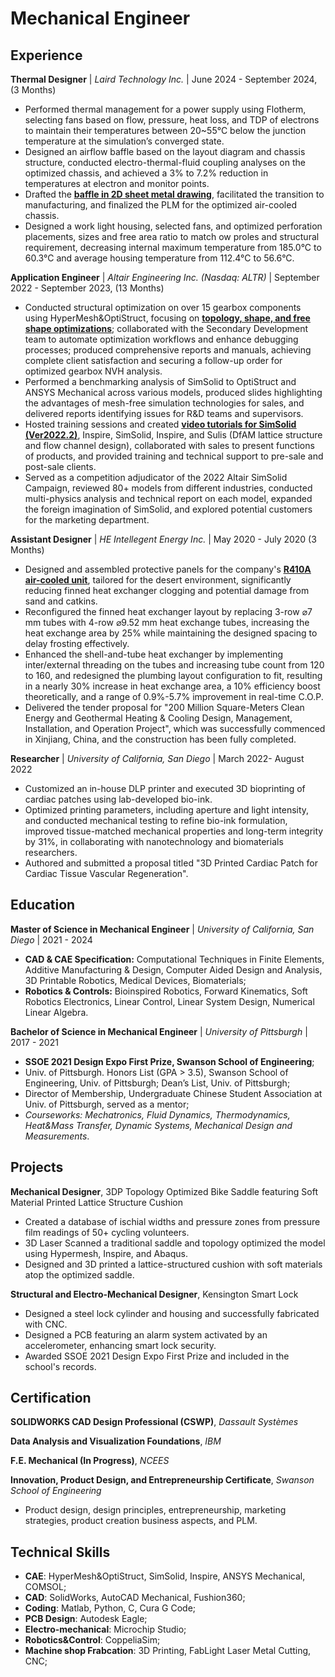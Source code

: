 # Mechanical Engineer

## Experience
**Thermal Designer** | *Laird Technology Inc.* | June 2024 - September 2024, (3 Months)
- Performed thermal management for a power supply using Flotherm, selecting fans based on flow, pressure, heat loss, and TDP of electrons to maintain their temperatures between 20~55°C below the junction temperature at the simulation’s converged state.
- Designed an airflow baffle based on the layout diagram and chassis structure, conducted electro-thermal-fluid coupling analyses on the optimized chassis, and achieved a 3% to 7.2% reduction in temperatures at electron and monitor points.
- Drafted the [<b><u>baffle in 2D sheet metal drawing</u></b>](/Thermal_Samples/4kW_Buffle_SECC.jpg), facilitated the transition to manufacturing, and finalized the PLM for the optimized air-cooled chassis.
- Designed a work light housing, selected fans, and optimized perforation placements, sizes and free area ratio to match ow proles and structural requirement, decreasing internal maximum temperature from 185.0°C to 60.3°C and average housing temperature from 112.4°C to 56.6°C.
  
**Application Engineer** | *Altair Engineering Inc. (Nasdaq: ALTR)* | September 2022 - September 2023, (13 Months)
- Conducted structural optimization on over 15 gearbox components using HyperMesh&OptiStruct, focusing on [<b><u>topology, shape, and free shape optimizations</u></b>](/Altair_Intern_Samples/Gearbox_Sample/Altair_1.md); collaborated with the Secondary Development team to automate optimization workflows and enhance debugging processes; produced comprehensive reports and manuals, achieving complete client satisfaction and securing a follow-up order for optimized gearbox NVH analysis.
- Performed a benchmarking analysis of SimSolid to OptiStruct and ANSYS Mechanical across various models, produced slides highlighting the advantages of mesh-free simulation technologies for sales, and delivered reports identifying issues for R&D teams and supervisors.
- Hosted training sessions and created [<b><u>video tutorials for SimSolid (Ver2022.2)</u></b>](/Altair_Intern_Samples/SimSolid_Tutorial_Sample/Altair_2.md), Inspire, SimSolid, Inspire, and Sulis (DfAM lattice structure and flow channel design), collaborated with sales to present functions of products, and provided training and technical support to pre-sale and post-sale clients.
- Served as a competition adjudicator of the 2022 Altair SimSolid Campaign, reviewed 80+ models from different industries, conducted multi-physics analysis and technical report on each model, expanded the foreign imagination of SimSolid, and explored potential customers for the marketing department.

**Assistant Designer** | *HE Intellegent Energy Inc.* | May 2020 - July 2020 (3 Months)
- Designed and assembled protective panels for the company's [<b><u>R410A air-cooled unit</u></b>](/HE_Intern_Samples/HE_1.md), tailored for the desert environment, significantly reducing finned heat exchanger clogging and potential damage from sand and catkins.
- Reconfigured the finned heat exchanger layout by replacing 3-row ⌀7 mm tubes with 4-row ⌀9.52 mm heat exchange tubes, increasing the heat exchange area by 25% while maintaining the designed spacing to delay frosting effectively.
- Enhanced the shell-and-tube heat exchanger by implementing inter/external threading on the tubes and increasing tube count from 120 to 160, and redesigned the plumbing layout configuration to fit, resulting in a nearly 30% increase in heat exchange area, a 10% efficiency boost theoretically, and a range of 0.9%-5.7% improvement in real-time C.O.P.
- Delivered the tender proposal for "200 Million Square-Meters Clean Energy and Geothermal Heating & Cooling Design, Management, Installation, and Operation Project", which was successfully commenced in Xinjiang, China, and the construction has been fully completed.

**Researcher** | *University of California, San Diego* | March 2022- August 2022
- Customized an in-house DLP printer and executed 3D bioprinting of cardiac patches using lab-developed bio-ink.
- Optimized printing parameters, including aperture and light intensity, and conducted mechanical testing to refine bio-ink formulation, improved tissue-matched mechanical properties and long-term integrity by 31%, in collaborating with nanotechnology and biomaterials researchers.
- Authored and submitted a proposal titled "3D Printed Cardiac Patch for Cardiac Tissue Vascular Regeneration".
  
## Education
**Master of Science in Mechanical Engineer** | *University of California, San Diego* | 2021 - 2024
- **CAD & CAE Specification:** Computational Techniques in Finite Elements, Additive Manufacturing & Design,  Computer Aided Design and Analysis, 3D Printable Robotics, Medical Devices, Biomaterials;
- **Robotics & Controls:** Bioinspired Robotics, Forward Kinematics, Soft Robotics Electronics, Linear Control, Linear System Design, Numerical Linear Algebra.

**Bachelor of Science in Mechanical Engineer** | *University of Pittsburgh* | 2017 - 2021
- **SSOE 2021 Design Expo First Prize, Swanson School of Engineering**;
- Univ. of Pittsburgh. Honors List (GPA > 3.5), Swanson School of Engineering, Univ. of Pittsburgh; Dean’s List, Univ. of Pittsburgh;
- Director of  Membership, Undergraduate Chinese Student Association at Univ. of Pittsburgh, served as a mentor;
- *Courseworks: Mechatronics, Fluid Dynamics, Thermodynamics, Heat&Mass Transfer, Dynamic Systems, Mechanical Design and Measurements*.

## Projects
**Mechanical Designer**, 3DP Topology Optimized Bike Saddle featuring Soft Material Printed Lattice Structure Cushion
- Created a database of ischial widths and pressure zones from pressure film readings of 50+ cycling volunteers.
- 3D Laser Scanned a traditional saddle and topology optimized the model using Hypermesh, Inspire, and Abaqus.
- Designed and 3D printed a lattice-structured cushion with soft materials atop the optimized saddle.

**Structural and Electro-Mechanical Designer**, Kensington Smart Lock
- Designed a steel lock cylinder and housing and successfully fabricated with CNC.
- Designed a PCB featuring an alarm system activated by an accelerometer, enhancing smart lock security.
- Awarded SSOE 2021 Design Expo First Prize and included in the school's records.

## Certification
**SOLIDWORKS CAD Design Professional (CSWP)**, *Dassault Systèmes*

**Data Analysis and Visualization Foundations**, *IBM*

**F.E. Mechanical (In Progress)**, *NCEES*

**Innovation, Product Design, and Entrepreneurship Certificate**, *Swanson School of Engineering*
- Product design, design principles, entrepreneurship, marketing strategies, product creation business aspects, and PLM.	

## Technical Skills
- **CAE**: HyperMesh&OptiStruct, SimSolid, Inspire, ANSYS Mechanical, COMSOL;
- **CAD**: SolidWorks, AutoCAD Mechanical, Fushion360;
- **Coding**: Matlab, Python, C, Cura G Code;
- **PCB Design**: Autodesk Eagle;
- **Electro-mechanical**: Microchip Studio;
- **Robotics&Control**: CoppeliaSim;
- **Machine shop Frabcation**: 3D Printing, FabLight Laser Metal Cutting, CNC;
